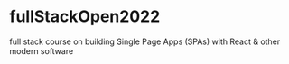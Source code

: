 # fullStackOpen2022
full stack course on building Single Page Apps (SPAs) with React &amp; other modern software
